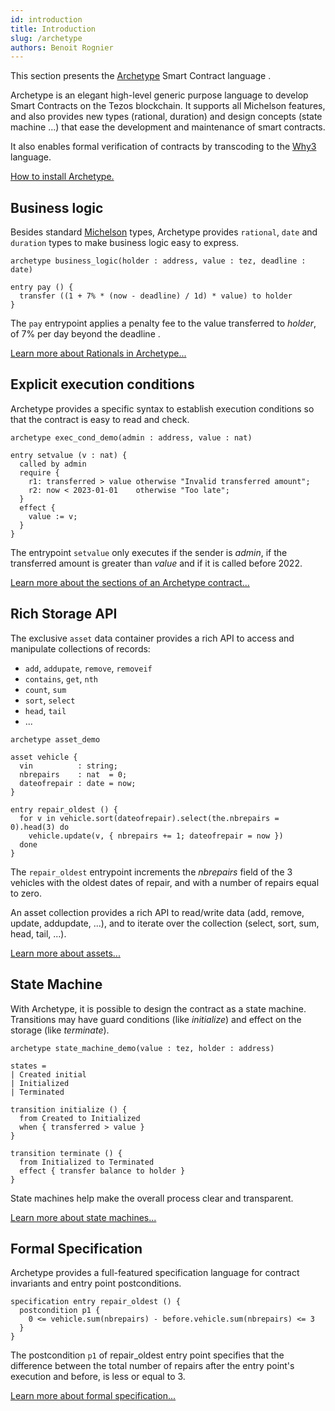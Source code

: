 ```yaml
---
id: introduction
title: Introduction
slug: /archetype
authors: Benoit Rognier
---
```


This section presents the [Archetype](https://archetype-lang.org) Smart Contract language .

Archetype is an elegant high-level generic purpose language to develop Smart Contracts on the Tezos blockchain. It supports all Michelson features, and also provides new types (rational, duration) and design concepts (state machine ...) that ease the development and maintenance of smart contracts.

It also enables formal verification of contracts by transcoding to the [Why3](http://why3.lri.fr/) language.

[How to install Archetype.](https://docs.archetype-lang.org/getting-started-1)

## Business logic

Besides standard [Michelson](/michelson) types, Archetype provides `rational`, `date` and `duration` types to make business logic easy to express.

```archetype
archetype business_logic(holder : address, value : tez, deadline : date)

entry pay () {
  transfer ((1 + 7% * (now - deadline) / 1d) * value) to holder
}
```

The `pay` entrypoint applies a penalty fee to the value transferred to _holder_, of 7% per day beyond the deadline .

[Learn more about Rationals in Archetype...](https://docs.archetype-lang.org/archetype-language/numbers#rationals)

## Explicit execution conditions

Archetype provides a specific syntax to establish execution conditions so that the contract is easy to read and check.

```archetype
archetype exec_cond_demo(admin : address, value : nat)

entry setvalue (v : nat) {
  called by admin
  require {
    r1: transferred > value otherwise "Invalid transferred amount";
    r2: now < 2023-01-01    otherwise "Too late";
  }
  effect {
    value := v;
  }
}
```

The entrypoint `setvalue` only executes if the sender is _admin_, if the transferred amount is greater than _value_ and if it is called before 2022.

 [Learn more about the sections of an Archetype contract...](https://docs.archetype-lang.org/archetype-language/action#sections)

## Rich Storage API

The exclusive `asset` data container provides a rich API to access and manipulate collections of records:
* `add`, `addupate`, `remove`, `removeif`
* `contains`, `get`, `nth`
* `count`, `sum`
* `sort`, `select`
* `head`, `tail`
* ...

```archetype
archetype asset_demo

asset vehicle {
  vin          : string;
  nbrepairs    : nat  = 0;
  dateofrepair : date = now;
}

entry repair_oldest () {
  for v in vehicle.sort(dateofrepair).select(the.nbrepairs = 0).head(3) do
    vehicle.update(v, { nbrepairs += 1; dateofrepair = now })
  done
}
```

The `repair_oldest` entrypoint increments the _nbrepairs_ field of the 3 vehicles with the oldest dates of repair, and with a number of repairs equal to zero.

An asset collection provides a rich API to read/write data (add, remove, update, addupdate, ...), and to iterate over the collection (select, sort, sum, head, tail, ...).

[Learn more about assets...](https://docs.archetype-lang.org/archetype-language/data-model)

## State Machine

With Archetype, it is possible  to design the contract as a state machine. Transitions may have guard conditions (like _initialize_) and effect on the storage (like _terminate_).

```archetype
archetype state_machine_demo(value : tez, holder : address)

states =
| Created initial
| Initialized
| Terminated

transition initialize () {
  from Created to Initialized
  when { transferred > value }
}

transition terminate () {
  from Initialized to Terminated
  effect { transfer balance to holder }
}
```

State machines help make the overall process clear and transparent.

[Learn more about state machines...](https://docs.archetype-lang.org/archetype-language/state-machine)

## Formal Specification

Archetype provides a full-featured specification language for contract invariants and entry point postconditions.

```archetype
specification entry repair_oldest () {
  postcondition p1 {
    0 <= vehicle.sum(nbrepairs) - before.vehicle.sum(nbrepairs) <= 3
  }
}
```

The postcondition `p1` of repair_oldest entry point specifies that the difference between the total number of repairs after the entry point's execution and before, is less or equal to 3.

[Learn more about formal specification...](https://docs.archetype-lang.org/archetype-language/contract-specification)
